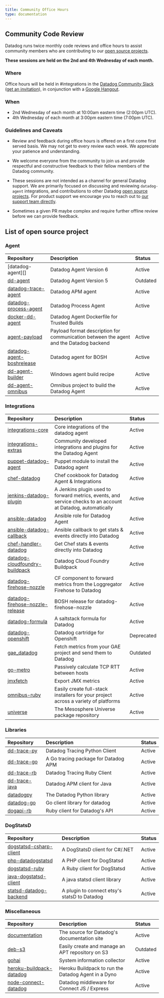 ```yaml
---
title: Community Office Hours
type: documentation
---
```


## Community Code Review

Datadog runs twice monthly code reviews and office hours to assist community members who are contributing to our [open source projects](#list-of-open-source-project).  

**These sessions are held on the 2nd and 4th Wednesday of each month.**

### Where

Office hours will be held in #integrations in the [Datadog Community Slack][1] ([get an invitation][2]), in conjunction with a [Google Hangout][3].

### When

* 2nd Wednesday of each month at 10:00am eastern time (2:00pm UTC).  
* 4th Wednesday of each month at 3:00pm eastern time (7:00pm UTC).

### Guidelines and Caveats

- Review and feedback during office hours is offered on a first come first served basis. We may not get to every review each week. We appreciate your patience and understanding.

- We welcome everyone from the community to join us and provide respectful and constructive feedback to their fellow members of the Datadog community. 

- These sessions are not intended as a channel for general Datadog support. We are primarily focused on discussing and reviewing `datadog-agent` integrations, and contributions to other Datadog [open source projects](#list-of-open-source-project). For product support we encourage you to reach out to [our support team directly][4].

- Sometimes a given PR maybe complex and require further offline review before we can provide feedback.  

## List of open source project

### Agent 

| Repository                      | Description                                                                            | Status   |
| :--------                       | :-------                                                                               | :------- |
| [datadog-agent][]               | Datadog Agent Version 6                                                                | Active   |
| [dd-agent][7]                   | Datadog Agent Version 5                                                                | Outdated |
| [datadog-trace-agent][8]        | Datadog APM agent                                                                      | Active   |
| [datadog-process-agent][15]     | Datadog Process Agent                                                                  | Active   |
| [docker-dd-agent][16]           | Datadog Agent Dockerfile for Trusted Builds                                            |          |
| [agent-payload][22]             | Payload format description for communication between the agent and the Datadog backend | Active   |
| [datadog-agent-boshrelease][26] | Datadog agent for BOSH                                                                 | Active   |
| [dd-agent-builder][33]          | Windows agent build recipe                                                             | Active   |
| [dd-agent-omnibus][34]          | Omnibus project to build the Datadog Agent                                             | Active   |



### Integrations

| Repository                            | Description                                                                                                  | Status     |
| :--------                             | :-------                                                                                                     | :-------   |
| [integrations-core][5]                | Core integrations of the datadog agent                                                                       | Active     |
| [integrations-extras][6]              | Community developed integrations and plugins for the Datadog Agent                                           | Active     |
| [puppet-datadog-agent][17]            | Puppet module to install the Datadog agent                                                                   | Active     |
| [chef-datadog][18]                    | Chef cookbook for Datadog Agent & Integrations                                                               | Active     |
| [jenkins-datadog-plugin][21]          | A Jenkins plugin used to forward metrics, events, and service checks to an account at Datadog, automatically | Active     |
| [ansible-datadog][23]                 | Ansible role for Datadog Agent                                                                               | Active     |
| [ansible-datadog-callback][24]        | Ansible callback to get stats & events directly into Datadog                                                 | Active     |
| [chef-handler-datadog][25]            | Get Chef stats & events directly into Datadog                                                                | Active     |
| [datadog-cloudfoundry-buildpack][27]  | Datadog Cloud Foundry Buildpack                                                                              | Active     |
| [datadog-firehose-nozzle][28]         | CF component to forward metrics from the Loggregator Firehose to Datadog                                     | Active     |
| [datadog-firehose-nozzle-release][29] | BOSH release for datadog-firehose-nozzle                                                                     | Active     |
| [datadog-formula][30]                 | A saltstack formula for Datadog                                                                              | Active     |
| [datadog-openshift][32]               | Datadog cartridge for Openshift                                                                              | Deprecated |
| [gae_datadog][38]                     | Fetch metrics from your GAE project and send them to Datadog                                                 | Outdated   |
| [go-metro][39]                        | Passively calculate TCP RTT between hosts                                                                    | Active     |
| [jmxfetch][43]                        | Export JMX metrics                                                                                           | Active     |
| [omnibus-ruby][45]                    | Easily create full-stack installers for your project across a variety of platforms                           | Active     |
| [universe][46]                        | The Mesosphere Universe package repository                                                                   | Active     |

### Libraries 

| Repository          | Description                          | Status   |
| :--------           | :-------                             | :------- |
| [dd-trace-py][9]    | Datadog Tracing Python Client        | Active   |
| [dd-trace-go][10]   | A Go tracing package for Datadog APM | Active   |
| [dd-trace-rb][11]   | Datadog Tracing Ruby Client          | Active   |
| [dd-trace-java][12] | Datadog APM client for Java          | Active   |
| [datadogpy][14]     | The Datadog Python library           | Active   |
| [datadog-go][31]    | Go client library for datadog        | Active   |
| [dogapi-rb][36]     | Ruby client for Datadog's API        | Active   |

### DogStatsD

| Repository                    | Description                                  | Status   |
| :--------                     | :-------                                     | :------- |
| [dogstatsd-csharp-client][13] | A DogStatsD client for C#/.NET               | Active   |
| [php-datadogstatsd][20]       | A PHP client for DogStatsd                   | Active   |
| [dogstatsd-ruby][37]          | A Ruby client for DogStatsd                  | Active   |
| [java-dogstatsd-client][42]   | A java statsd client library                 | Active   |
| [statsd-datadog-backend][46]  | A plugin to connect etsy's statsD to Datadog | Active   |


### Miscellaneous

| Repository                     | Description                                         | Status   |
| :--------                      | :-------                                            | :------- |
| [documentation][19]            | The source for Datadog's documentation site         | Active   |
| [deb-s3][35]                   | Easily create and manage an APT repository on S3    | Outdated |
| [gohai][40]                    | System information collector                        | Active   |
| [heroku-buildpack-datadog][41] | Heroku Buildpack to run the Datadog Agent in a Dyno | Active   |
| [node-connect-datadog][44]     | Datadog middleware for Connect JS / Express         | Active   |



[1]: https://datadoghq.slack.com
[2]: http://chat.datadoghq.com/
[3]: https://plus.google.com/hangouts/_/datadoghq.com/dd-officehours
[4]: /help
[5]: https://github.com/DataDog/integrations-core
[6]: https://github.com/DataDog/integrations-extras
[7]: https://github.com/DataDog/dd-agent
[8]: https://github.com/DataDog/datadog-trace-agent
[9]: https://github.com/DataDog/dd-trace-py
[10]: https://github.com/DataDog/dd-trace-go
[11]: https://github.com/DataDog/dd-trace-rb
[12]: https://github.com/DataDog/dd-trace-java
[13]: https://github.com/DataDog/dogstatsd-csharp-client
[14]: https://github.com/DataDog/datadogpy
[15]: https://github.com/DataDog/datadog-process-agent
[16]: https://github.com/DataDog/docker-dd-agent
[17]: https://github.com/DataDog/puppet-datadog-agent
[18]: https://github.com/DataDog/chef-datadog
[19]: https://github.com/DataDog/documentation
[20]: https://github.com/DataDog/php-datadogstatsd
[21]: https://github.com/DataDog/jenkins-datadog-plugin
[22]: https://github.com/DataDog/agent-payload
[23]: https://github.com/DataDog/ansible-datadog
[24]: https://github.com/DataDog/ansible-datadog-callback
[25]: https://github.com/DataDog/chef-handler-datadog
[26]: https://github.com/DataDog/datadog-agent-boshrelease
[27]: https://github.com/DataDog/datadog-cloudfoundry-buildpack
[28]: https://github.com/DataDog/datadog-firehose-nozzle
[29]: https://github.com/DataDog/datadog-firehose-nozzle-release
[30]: https://github.com/DataDog/datadog-formula
[31]: https://github.com/DataDog/datadog-go
[32]: https://github.com/DataDog/datadog-openshift
[33]: https://github.com/DataDog/dd-agent-builder
[34]: https://github.com/DataDog/dd-agent-omnibus
[35]: https://github.com/DataDog/deb-s3
[36]: https://github.com/DataDog/dogapi-rb
[37]: https://github.com/DataDog/dogstatsd-ruby
[38]: https://github.com/DataDog/gae_datadog
[39]: https://github.com/DataDog/go-metro
[40]: https://github.com/DataDog/gohai
[41]: https://github.com/DataDog/heroku-buildpack-datadog
[42]: https://github.com/DataDog/java-dogstatsd-client
[43]: https://github.com/DataDog/jmxfetch
[44]: https://github.com/DataDog/node-connect-datadog
[45]: https://github.com/DataDog/omnibus-ruby
[46]: https://github.com/DataDog/universe
